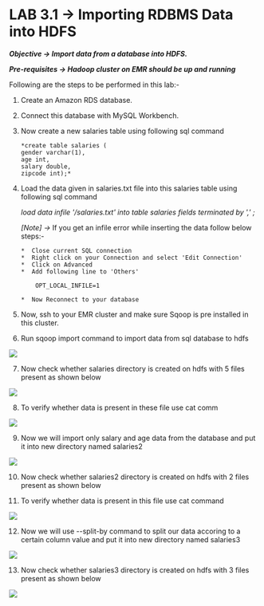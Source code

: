 # LAB 3.1 -> Importing RDBMS Data into HDFS

***Objective -> Import data from a database into HDFS.***

***Pre-requisites -> Hadoop cluster on EMR should be up and running***

Following are the steps to be performed in this lab:-

1. Create an Amazon RDS database.

2. Connect this database with MySQL Workbench.

3. Now create a new salaries table using following sql command

    ```
    *create table salaries (
    gender varchar(1),
    age int,
    salary double,
    zipcode int);*
    
    ```
    
 4. Load the data given in salaries.txt file into this salaries table using following sql command

    *load data infile '<path-to-file>/salaries.txt' into table salaries fields terminated by ',' ;*
    
    
    *[Note] ->* If you get an infile error while inserting the data follow below steps:-

        *  Close current SQL connection
        *  Right click on your Connection and select 'Edit Connection'
        *  Click on Advanced
        *  Add following line to 'Others'

            OPT_LOCAL_INFILE=1

        *  Now Reconnect to your database
        
        
 5. Now, ssh to your EMR cluster and make sure Sqoop is pre installed in this cluster.
  
 6. Run sqoop import command to import data from sql database to hdfs
  
  <img src = "https://user-images.githubusercontent.com/63602997/86480732-31551a80-bd6c-11ea-896c-1d5a35b1bd1f.jpg">
  
 7. Now check whether salaries directory is created on hdfs with 5 files present as shown below
  
  <img src = "https://user-images.githubusercontent.com/63602997/86480734-33b77480-bd6c-11ea-8c67-6998d7e8b560.jpg">
  
8. To verify whether data is present in these file use cat comm

  <img src = "https://user-images.githubusercontent.com/63602997/86480741-387c2880-bd6c-11ea-9e01-4f520b603cfb.jpg">
  
9. Now we will import only salary and age data from the database and put it into new directory named salaries2

  <img src = "https://user-images.githubusercontent.com/63602997/86480736-3619ce80-bd6c-11ea-99b9-012594744df4.jpg">
  
10. Now check whether salaries2 directory is created on hdfs with 2 files present as shown below

11. To verify whether data is present in this file use cat command  

   <img src ="https://user-images.githubusercontent.com/63602997/86480741-387c2880-bd6c-11ea-9e01-4f520b603cfb.jpg">
   
12. Now we will use --split-by command to split our data accoring to a certain column value and put it into new directory named salaries3

   <img src = "https://user-images.githubusercontent.com/63602997/86480747-3ade8280-bd6c-11ea-8d27-169c331485f7.jpg">
   
13. Now check whether salaries3 directory is created on hdfs with 3 files present as shown below

   <img src = "https://user-images.githubusercontent.com/63602997/86480765-416cfa00-bd6c-11ea-99b5-ff715c8fd1fc.jpg">
   

  
  
  
        
        
        
        
        
        
        
        
        
        
        
        
        
        
        
        
        
        
        
        
        
